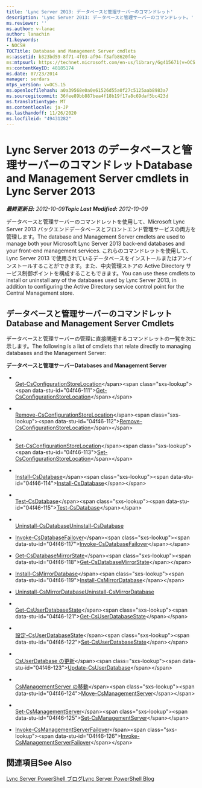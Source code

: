 ```yaml
---
title: 'Lync Server 2013: データベースと管理サーバーのコマンドレット'
description: 'Lync Server 2013: データベースと管理サーバーのコマンドレット。'
ms.reviewer: ''
ms.author: v-lanac
author: lanachin
f1.keywords:
- NOCSH
TOCTitle: Database and Management Server cmdlets
ms:assetid: b323bd59-8f71-4f03-af94-f3afb8620f4e
ms:mtpsurl: https://technet.microsoft.com/en-us/library/Gg415671(v=OCS.15)
ms:contentKeyID: 48185174
ms.date: 07/23/2014
manager: serdars
mtps_version: v=OCS.15
ms.openlocfilehash: a0a39568e0a0e61526d55a0f27c5125aab8983a7
ms.sourcegitcommit: 36fee89bb887bea4f18b19f17a8c69daf5bc423d
ms.translationtype: MT
ms.contentlocale: ja-JP
ms.lasthandoff: 11/26/2020
ms.locfileid: "49431282"
---
```

# <a name="database-and-management-server-cmdlets-in-lync-server-2013"></a><span data-ttu-id="04f46-103">Lync Server 2013 のデータベースと管理サーバーのコマンドレット</span><span class="sxs-lookup"><span data-stu-id="04f46-103">Database and Management Server cmdlets in Lync Server 2013</span></span>

<div data-xmlns="http://www.w3.org/1999/xhtml">

<div class="topic" data-xmlns="http://www.w3.org/1999/xhtml" data-msxsl="urn:schemas-microsoft-com:xslt" data-cs="https://msdn.microsoft.com/">

<div data-asp="https://msdn2.microsoft.com/asp">



</div>

<div id="mainSection">

<div id="mainBody"><span data-ttu-id="04f46-104">

<span> </span></span><span class="sxs-lookup"><span data-stu-id="04f46-104">

<span> </span></span></span>

<span data-ttu-id="04f46-105">_**最終更新日:** 2012-10-09_</span><span class="sxs-lookup"><span data-stu-id="04f46-105">_**Topic Last Modified:** 2012-10-09_</span></span>

<span data-ttu-id="04f46-106">データベースと管理サーバーのコマンドレットを使用して、Microsoft Lync Server 2013 バックエンドデータベースとフロントエンド管理サービスの両方を管理します。</span><span class="sxs-lookup"><span data-stu-id="04f46-106">The database and Management Server cmdlets are used to manage both your Microsoft Lync Server 2013 back-end databases and your front-end management services.</span></span> <span data-ttu-id="04f46-107">これらのコマンドレットを使用して、Lync Server 2013 で使用されているデータベースをインストールまたはアンインストールすることができます。また、中央管理ストアの Active Directory サービス制御ポイントを構成することもできます。</span><span class="sxs-lookup"><span data-stu-id="04f46-107">You can use these cmdlets to install or uninstall any of the databases used by Lync Server 2013, in addition to configuring the Active Directory service control point for the Central Management store.</span></span>

<div>

## <a name="database-and-management-server-cmdlets"></a><span data-ttu-id="04f46-108">データベースと管理サーバーのコマンドレット</span><span class="sxs-lookup"><span data-stu-id="04f46-108">Database and Management Server Cmdlets</span></span>

<span data-ttu-id="04f46-109">データベースと管理サーバーの管理に直接関連するコマンドレットの一覧を次に示します。</span><span class="sxs-lookup"><span data-stu-id="04f46-109">The following is a list of cmdlets that relate directly to managing databases and the Management Server:</span></span>

<span data-ttu-id="04f46-110">**データベースと管理サーバー**</span><span class="sxs-lookup"><span data-stu-id="04f46-110">**Databases and Management Server**</span></span>

  - <span></span>  
    <span data-ttu-id="04f46-111">[Get-CsConfigurationStoreLocation](https://technet.microsoft.com/library/Gg412814(v=OCS.15))</span><span class="sxs-lookup"><span data-stu-id="04f46-111">[Get-CsConfigurationStoreLocation](https://technet.microsoft.com/library/Gg412814(v=OCS.15))</span></span>

  - <span></span>  
    <span data-ttu-id="04f46-112">[Remove-CsConfigurationStoreLocation](https://technet.microsoft.com/library/Gg398214(v=OCS.15))</span><span class="sxs-lookup"><span data-stu-id="04f46-112">[Remove-CsConfigurationStoreLocation](https://technet.microsoft.com/library/Gg398214(v=OCS.15))</span></span>

  - <span></span>  
    <span data-ttu-id="04f46-113">[Set-CsConfigurationStoreLocation](https://technet.microsoft.com/library/Gg398258(v=OCS.15))</span><span class="sxs-lookup"><span data-stu-id="04f46-113">[Set-CsConfigurationStoreLocation](https://technet.microsoft.com/library/Gg398258(v=OCS.15))</span></span>

<!-- end list -->

  - <span></span>  
    <span data-ttu-id="04f46-114">[Install-CsDatabase](https://technet.microsoft.com/library/Gg399044(v=OCS.15))</span><span class="sxs-lookup"><span data-stu-id="04f46-114">[Install-CsDatabase](https://technet.microsoft.com/library/Gg399044(v=OCS.15))</span></span>

  - <span></span>  
    <span data-ttu-id="04f46-115">[Test-CsDatabase](https://technet.microsoft.com/library/JJ204839(v=OCS.15))</span><span class="sxs-lookup"><span data-stu-id="04f46-115">[Test-CsDatabase](https://technet.microsoft.com/library/JJ204839(v=OCS.15))</span></span>

  - <span></span>  
    <span data-ttu-id="04f46-116">[Uninstall-CsDatabase](unhttps://technet.microsoft.com/library/Gg399044(v=OCS.15))</span><span class="sxs-lookup"><span data-stu-id="04f46-116">[Uninstall-CsDatabase](unhttps://technet.microsoft.com/library/Gg399044(v=OCS.15))</span></span>

<!-- end list -->

  - <span data-ttu-id="04f46-117">[Invoke-CsDatabaseFailover](https://technet.microsoft.com/library/JJ204744(v=OCS.15))</span><span class="sxs-lookup"><span data-stu-id="04f46-117">[Invoke-CsDatabaseFailover](https://technet.microsoft.com/library/JJ204744(v=OCS.15))</span></span>

<!-- end list -->

  - <span data-ttu-id="04f46-118">[Get-CsDatabaseMirrorState](https://technet.microsoft.com/library/JJ204845(v=OCS.15))</span><span class="sxs-lookup"><span data-stu-id="04f46-118">[Get-CsDatabaseMirrorState](https://technet.microsoft.com/library/JJ204845(v=OCS.15))</span></span>

<!-- end list -->

  - <span data-ttu-id="04f46-119">[Install-CsMirrorDatabase](https://technet.microsoft.com/library/JJ204986(v=OCS.15))</span><span class="sxs-lookup"><span data-stu-id="04f46-119">[Install-CsMirrorDatabase](https://technet.microsoft.com/library/JJ204986(v=OCS.15))</span></span>

  - <span data-ttu-id="04f46-120">[Uninstall-CsMirrorDatabase](unhttps://technet.microsoft.com/library/JJ204986(v=OCS.15))</span><span class="sxs-lookup"><span data-stu-id="04f46-120">[Uninstall-CsMirrorDatabase](unhttps://technet.microsoft.com/library/JJ204986(v=OCS.15))</span></span>

<!-- end list -->

  - <span></span>  
    <span data-ttu-id="04f46-121">[Get-CsUserDatabaseState](https://technet.microsoft.com/library/Gg398831(v=OCS.15))</span><span class="sxs-lookup"><span data-stu-id="04f46-121">[Get-CsUserDatabaseState](https://technet.microsoft.com/library/Gg398831(v=OCS.15))</span></span>

  - <span></span>  
    <span data-ttu-id="04f46-122">[設定-CsUserDatabaseState](https://technet.microsoft.com/library/Gg412973(v=OCS.15))</span><span class="sxs-lookup"><span data-stu-id="04f46-122">[Set-CsUserDatabaseState](https://technet.microsoft.com/library/Gg412973(v=OCS.15))</span></span>

<!-- end list -->

  - <span></span>  
    <span data-ttu-id="04f46-123">[CsUserDatabase の更新](https://technet.microsoft.com/library/Gg398682(v=OCS.15))</span><span class="sxs-lookup"><span data-stu-id="04f46-123">[Update-CsUserDatabase](https://technet.microsoft.com/library/Gg398682(v=OCS.15))</span></span>

<!-- end list -->

  - <span></span>  
    <span data-ttu-id="04f46-124">[CsManagementServer の移動](https://technet.microsoft.com/library/Gg412921(v=OCS.15))</span><span class="sxs-lookup"><span data-stu-id="04f46-124">[Move-CsManagementServer](https://technet.microsoft.com/library/Gg412921(v=OCS.15))</span></span>

  - <span></span>  
    <span data-ttu-id="04f46-125">[Set-CsManagementServer](https://technet.microsoft.com/library/Gg398465(v=OCS.15))</span><span class="sxs-lookup"><span data-stu-id="04f46-125">[Set-CsManagementServer](https://technet.microsoft.com/library/Gg398465(v=OCS.15))</span></span>

<!-- end list -->

  - <span data-ttu-id="04f46-126">[Invoke-CsManagementServerFailover](https://technet.microsoft.com/library/JJ204647(v=OCS.15))</span><span class="sxs-lookup"><span data-stu-id="04f46-126">[Invoke-CsManagementServerFailover](https://technet.microsoft.com/library/JJ204647(v=OCS.15))</span></span>

</div>

<div>

## <a name="see-also"></a><span data-ttu-id="04f46-127">関連項目</span><span class="sxs-lookup"><span data-stu-id="04f46-127">See Also</span></span>


[<span data-ttu-id="04f46-128">Lync Server PowerShell ブログ</span><span class="sxs-lookup"><span data-stu-id="04f46-128">Lync Server PowerShell Blog</span></span>](https://go.microsoft.com/fwlink/p/?linkid=203150)  
  

<span data-ttu-id="04f46-129"></div>

</div>

<span> </span>

</div>

</div>

</span><span class="sxs-lookup"><span data-stu-id="04f46-129"></div>

</div>

<span> </span>

</div>

</div>

</span></span></div>

